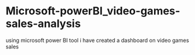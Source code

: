 # Microsoft-powerBI_video-games-sales-analysis
using microsoft power BI tool i have created a dashboard on video games sales 
